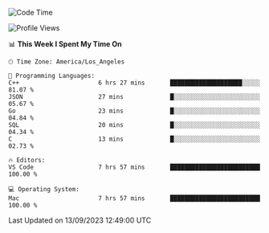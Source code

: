 <!--START_SECTION:waka-->
![Code Time](http://img.shields.io/badge/Code%20Time-513%20hrs%2032%20mins-blue)

![Profile Views](http://img.shields.io/badge/Profile%20Views-0-blue)

📊 **This Week I Spent My Time On** 

```text
🕑︎ Time Zone: America/Los_Angeles

💬 Programming Languages: 
C++                      6 hrs 27 mins       ████████████████████░░░░░   81.07 % 
JSON                     27 mins             █░░░░░░░░░░░░░░░░░░░░░░░░   05.67 % 
Go                       23 mins             █░░░░░░░░░░░░░░░░░░░░░░░░   04.84 % 
SQL                      20 mins             █░░░░░░░░░░░░░░░░░░░░░░░░   04.34 % 
C                        13 mins             █░░░░░░░░░░░░░░░░░░░░░░░░   02.73 % 

🔥 Editors: 
VS Code                  7 hrs 57 mins       █████████████████████████   100.00 % 

💻 Operating System: 
Mac                      7 hrs 57 mins       █████████████████████████   100.00 % 
```


 Last Updated on 13/09/2023 12:49:00 UTC
<!--END_SECTION:waka-->
